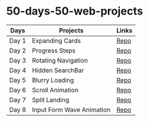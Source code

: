 # 50-days-50-web-projects


Days  | Projects | Links
------------ | ------------- | -------------
Day 1 | Expanding Cards| [Repo](https://github.com/cagataybalikci/50-days-50-web-projects/tree/main/Day%201%20-%20Expanding%20Cards)
Day 2 | Progress Steps | [Repo](https://github.com/cagataybalikci/50-days-50-web-projects/tree/main/Day%202%20-%20Progress%20Bar)
Day 3 | Rotating Navigation | [Repo](https://github.com/cagataybalikci/50-days-50-web-projects/tree/main/Day%203%20-%20Rotating%20Navigation)
Day 4 | Hidden SearchBar | [Repo](https://github.com/cagataybalikci/50-days-50-web-projects/tree/main/Day%204%20-%20Hidden%20Search%20Bar)
Day 5 | Blurry Loading | [Repo](https://github.com/cagataybalikci/50-days-50-web-projects/tree/main/Day%205%20-%20Blurry%20Loading)
Day 6 | Scroll Animation | [Repo](https://github.com/cagataybalikci/50-days-50-web-projects/tree/main/Day%206%20-%20Scroll%20Animation)
Day 7 | Split Landing | [Repo](https://github.com/cagataybalikci/50-days-50-web-projects/tree/main/Day%207%20-%20Split%20Landing)
Day 8 | Input Form Wave Animation | [Repo](https://github.com/cagataybalikci/50-days-50-web-projects/tree/main/Day%208%20-%20Form%20Wave%20Animation)

